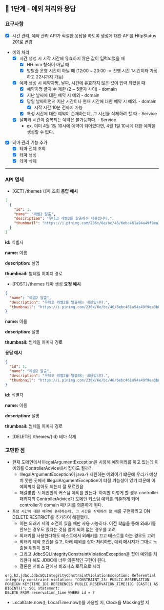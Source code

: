 ## 🚀 1단계 - 예외 처리와 응답

### 요구사항

- [x] 시간 관리, 예약 관리 API가 적절한 응답을 하도록 생성에 대한 API를 HttpStatus 201로 변경

- 예외 처리
    - [x] 시간 생성 시 시작 시간에 유효하지 않은 값이 입력되었을 때
        - [x] HH:mm 형식이 아닐 때
        - [x] 방탈출 운영 시간이 아닐 때 (12:00 ~ 23:00 -> 진행 시간 1시간이라 가정하고 22시까지 가능)
    - [x] 예약 생성 시 예약자명, 날짜, 시간에 유효하지 않은 값이 입력 되었을 때
        - [x] 예약자명 글자 수 제한 (2 ~ 5글자 사이) - domain
        - [x] 지난 날짜에 대한 예약 시 예외 - domain
        - [x] 당일 날짜이면서 지난 시간이나 현재 시간에 대한 예약 시 예외. - domain
            - [x] 시작 시간 10분 전까지 가능
        - [x] 특정 시간에 대한 예약이 존재하는데, 그 시간을 삭제하려 할 때 - Service
    - [x] 날짜와 시간이 중복되는 예약은 불가능하다. - Service
        - ex. 이미 4월 1일 10시에 예약이 되어있다면, 4월 1일 10시에 대한 예약을 생성할 수 없다.
- [x] 테마 관리 기능 추가
    - [x] 테마 전체 조회
    - [x] 테마 생성
    - [x] 테마 삭제

---

### API 명세

- [GET] /themes
  테마 조회
  **응답 예시**

```json
[
  {
    "id": 1,
    "name": "레벨2 탈출",
    "description": "우테코 레벨2를 탈출하는 내용입니다.",
    "thumbnail": "https://i.pinimg.com/236x/6e/bc/46/6ebc461a94a49f9ea3b8bbe2204145d4.jpg"
  }
]
```

**id:** 식별자

**name:** 이름

**description:** 설명

**thumbnail:** 썸네일 이미지 경로

- [POST] /themes
  테마 생성
  **요청 예시**

```json
{
  "name": "레벨2 탈출",
  "description": "우테코 레벨2를 탈출하는 내용입니다.",
  "thumbnail": "https://i.pinimg.com/236x/6e/bc/46/6ebc461a94a49f9ea3b8bbe2204145d4.jpg"
}
```

**name:** 이름

**description:** 설명

**thumbnail:** 썸네일 이미지 경로

**응답 예시**

```json
{
  "id": 1,
  "name": "레벨2 탈출",
  "description": "우테코 레벨2를 탈출하는 내용입니다.",
  "thumbnail": "https://i.pinimg.com/236x/6e/bc/46/6ebc461a94a49f9ea3b8bbe2204145d4.jpg"
}
```

**id:** 식별자

**name:** 이름

**description:** 설명

**thumbnail:** 썸네일 이미지 경로

- [DELETE] /themes/{id}
  테마 삭제

### 고민한 점

- 현재 도메인에서 IllegalArgumentException을 사용해 예외처리를 하고 있는데 이 예외를 ControllerAdvice에서 잡아도 될까?
    - IllegalArgumentException이 java가 지원하는 예외이기 떄문에 우리가 예상치 못한 곳에서 IllegalArgumentException이 터질 가능성이 있기 떄문에 이 예외까지 잡아도
      되는지 잘 모르겠음
    - 해결방법: 도메인만의 커스텀 예외를 만든다. 하지만 이렇게 할 경우 controller 패키지의 ControllerAdvice가 도메인 커스텀 예외를 의존하게 되어 controller가 domain
      패키지를 의존하게 된다.
- `특정 시간에 대한 예약이 존재하는데, 그 시간을 삭제하려 할 때`를 구현하려고 ON DELETE RESTRICT를 추가하여 해결했다.
    - 이는 외래키 제약 조건이 있을 때만 사용 가능하다. 이전 학습을 통해 외래키를 안쓰는 경우도 있다는 것을 알게 되어 없는 경우를 고려
    - 외래키를 사용한다해도 테스트에서 외래키를 끄고 테스트를 하는 경우도 고려
    - 외래키 제약 조건을 걸고, 아래 예외를 잡아 처리하면, 예외 메시지가 그대로 노출될 위험이 있다.
    - 그리고 JdbcSQLIntegrityConstraintViolationException을 잡아 예외를 처리한다 해도 JDBC에 너무 의존적인 구현이 된다.
    - 결론은 서비스 단에서 비즈니스 로직으로 처리

```text
org.h2.jdbc.JdbcSQLIntegrityConstraintViolationException: Referential integrity constraint violation: "CONSTRAINT_23: PUBLIC.RESERVATION FOREIGN KEY(TIME_ID) REFERENCES PUBLIC.RESERVATION_TIME(ID) (CAST(1 AS BIGINT))"; SQL statement:
DELETE FROM reservation_time WHERE id = ?
```

- LocalDate.now(), LocalTime.now()를 사용할 지, Clock을 Mocking할 지